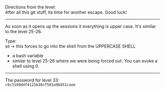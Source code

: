 Directions from the level:\
After all this git stuff, its time for another escape. Good luck!

- - -

As soon as it opens up the sessions it everything is upper case.  It's similar to the level 25-26. 

Type:\
`$0` -> this forces to go into the shell from the UPPERCASE SHELL
- a bash variable
- similar to level 25-26 where we were being forced out. You can evoke a shell using 0.

- - -

The password for level 33:\
`c9c3199ddf4121b10cf581a98d51caee`
